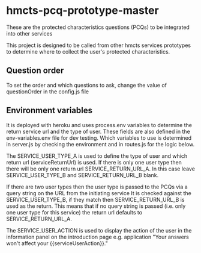 # hmcts-pcq-prototype-master #
These are the protected characteristics questions (PCQs) to be integrated into other services

This project is designed to be called from other hmcts services prototypes to determine where to collect the user's protected characteristics.

## Question order ##

To set the order and which questions to ask, change the value of questionOrder in the config.js file

## Environment variables ##

It is deployed with heroku and uses process.env variables to determine the return service url and the type of user. These fields are also defined in the env-variables.env file for dev testing. Which variables to use is determined in server.js by checking the environment and in routes.js for the logic below.

The SERVICE_USER_TYPE_A is used to define the type of user and which return url (serviceReturnUrl) is used. If there is only one user type then there will be only one return url SERVICE_RETURN_URL_A. In this case leave SERVICE_USER_TYPE_B and SERVICE_RETURN_URL_B blank.

If there are two user types then the user type is passed to the PCQs via a query string on the URL from the initiating service It is checked against the SERVICE_USER_TYPE_B, if they match then SERVICE_RETURN_URL_B is used as the return. This means that if no query string is passed (i.e. only one user type for this service) the return url defaults to SERVICE_RETURN_URL_A.

The SERVICE_USER_ACTION is used to display the action of the user in the information panel on the introduction page e.g. application
"Your answers won't affect your {{serviceUserAction}}." 
